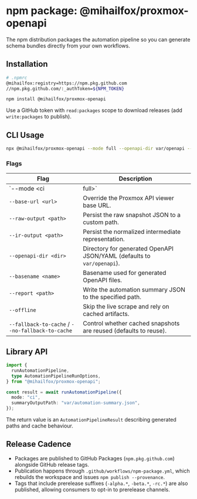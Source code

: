 # npm package: @mihailfox/proxmox-openapi

The npm distribution packages the automation pipeline so you can generate schema bundles directly from your own workflows.

## Installation

```bash
# .npmrc
@mihailfox:registry=https://npm.pkg.github.com
//npm.pkg.github.com/:_authToken=${NPM_TOKEN}
```

```bash
npm install @mihailfox/proxmox-openapi
```

Use a GitHub token with `read:packages` scope to download releases (add `write:packages` to publish).

## CLI Usage

```bash
npx @mihailfox/proxmox-openapi --mode full --openapi-dir var/openapi --report var/automation-summary.json
```

### Flags

| Flag | Description |
| ---- | ----------- |
| `--mode <ci|full>` | Controls whether the pipeline runs in CI or full scrape mode (defaults to `ci`). |
| `--base-url <url>` | Override the Proxmox API viewer base URL. |
| `--raw-output <path>` | Persist the raw snapshot JSON to a custom path. |
| `--ir-output <path>` | Persist the normalized intermediate representation. |
| `--openapi-dir <dir>` | Directory for generated OpenAPI JSON/YAML (defaults to `var/openapi`). |
| `--basename <name>` | Basename used for generated OpenAPI files. |
| `--report <path>` | Write the automation summary JSON to the specified path. |
| `--offline` | Skip the live scrape and rely on cached artifacts. |
| `--fallback-to-cache` / `--no-fallback-to-cache` | Control whether cached snapshots are reused (defaults to reuse). |

## Library API

```ts
import {
  runAutomationPipeline,
  type AutomationPipelineRunOptions,
} from "@mihailfox/proxmox-openapi";

const result = await runAutomationPipeline({
  mode: "ci",
  summaryOutputPath: "var/automation-summary.json",
});
```

The return value is an `AutomationPipelineResult` describing generated paths and cache behaviour.

## Release Cadence

- Packages are published to GitHub Packages (`npm.pkg.github.com`) alongside GitHub release tags.
- Publication happens through `.github/workflows/npm-package.yml`, which rebuilds the workspace and issues `npm publish --provenance`.
- Tags that include prerelease suffixes (`-alpha.*`, `-beta.*`, `-rc.*`) are also published, allowing consumers to opt-in to prerelease channels.
